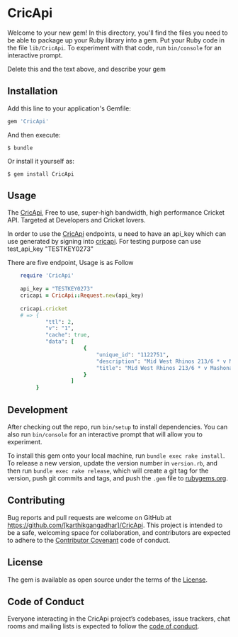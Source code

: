 # CricApi

Welcome to your new gem! In this directory, you'll find the files you need to be able to package up your Ruby library into a gem. Put your Ruby code in the file `lib/CricApi`. To experiment with that code, run `bin/console` for an interactive prompt.

Delete this and the text above, and describe your gem

## Installation

Add this line to your application's Gemfile:

```ruby
gem 'CricApi'
```

And then execute:

    $ bundle

Or install it yourself as:

    $ gem install CricApi

## Usage

The [CricApi](http://www.cricapi.com/), Free to use, super-high bandwidth, high performance Cricket API. Targeted at Developers and Cricket lovers.


In order to use the [CricApi](http://www.cricapi.com/) endpoints, u need to have an api_key which can use generated by signing into [cricapi](http://www.cricapi.com/). For testing purpose can use test_api_key "TESTKEY0273"

There are five endpoint, Usage is as Follow

```ruby
    require 'CricApi'
	
	api_key = "TESTKEY0273"
    cricapi = CricApi::Request.new(api_key)
    
    cricapi.cricket
    # => {
  			"ttl": 2,
  			"v": "1",
  			"cache": true,
  			"data": [
    					{
      						"unique_id": "1122751",
      						"description": "Mid West Rhinos 213/6 * v Mashonaland Eagles 321/10 ",
      						"title": "Mid West Rhinos 213/6 * v Mashonaland Eagles 321/10 "
    					}
    			    ]
    	 }	    
```

## Development

After checking out the repo, run `bin/setup` to install dependencies. You can also run `bin/console` for an interactive prompt that will allow you to experiment.

To install this gem onto your local machine, run `bundle exec rake install`. To release a new version, update the version number in `version.rb`, and then run `bundle exec rake release`, which will create a git tag for the version, push git commits and tags, and push the `.gem` file to [rubygems.org](https://rubygems.org).

## Contributing

Bug reports and pull requests are welcome on GitHub at https://github.com/[karthikgangadhar]/CricApi. This project is intended to be a safe, welcoming space for collaboration, and contributors are expected to adhere to the [Contributor Covenant](http://contributor-covenant.org) code of conduct.

## License

The gem is available as open source under the terms of the [License](https://opensource.org/licenses/MIT).

## Code of Conduct

Everyone interacting in the CricApi project’s codebases, issue trackers, chat rooms and mailing lists is expected to follow the [code of conduct](https://github.com/[karthikgangadhar]/CricApi/blob/master/CODE_OF_CONDUCT.md).
